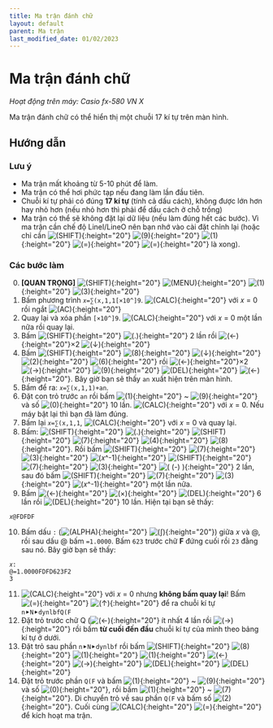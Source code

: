 ```yaml
---
title: Ma trận đánh chữ
layout: default
parent: Ma trận
last_modified_date: 01/02/2023
---
```


# Ma trận đánh chữ
*Hoạt động trên máy: Casio fx-580 VN X*

Ma trận đánh chữ có thể hiển thị một chuỗi 17 kí tự trên màn hình.

## Hướng dẫn
### Lưu ý
- Ma trận mất khoảng từ 5-10 phút để làm.
- Ma trận có thể hơi phức tạp nếu đang làm lần đầu tiên.
- Chuỗi kí tự phải có đúng **17 kí tự** (tính cả dấu cách), không được lớn hơn hay nhỏ hơn (nếu nhỏ hơn thì phải để dấu cách ở chỗ trống)
- Ma trận có thể sẽ không đặt lại dữ liệu (nếu làm đúng hết các bước). Vì ma trận cần chế độ LineI/LineO nên bạn nhớ vào cài đặt chỉnh lại (hoặc chỉ cần ![(SHIFT)]{:height="20"} ![(9)]{:height="20"} ![(1)]{:height="20"} ![(=)]{:height="20"} ![(=)]{:height="20"} là xong).

### Các bước làm
0. **[QUAN TRỌNG]** ![(SHIFT)]{:height="20"} ![(MENU)]{:height="20"} ![(1)]{:height="20"} ![(3)]{:height="20"}
1. Bấm phương trình `𝑥=∑(x,1,1[×10^]9`. ![(CALC)]{:height="20"} với 𝑥 = 0 rồi ngắt ![(AC)]{:height="20"}
2. Quay lại và xóa phần `[×10^]9`. ![(CALC)]{:height="20"} với 𝑥 = 0 một lần nữa rồi quay lại.
3. Bấm ![(SHIFT)]{:height="20"} ![(.)]{:height="20"} 2 lần rồi ![(←)]{:height="20"}×2 ![(↓)]{:height="20"}
4. Bấm ![(SHIFT)]{:height="20"} ![(8)]{:height="20"} ![(↓)]{:height="20"} ![(2)]{:height="20"} ![(6)]{:height="20"} rồi ![(←)]{:height="20"}×2 ![(→)]{:height="20"} ![(9)]{:height="20"} ![(DEL)]{:height="20"} ![(←)]{:height="20"}. Bây giờ bạn sẽ thấy `an` xuất hiện trên màn hình.
5. Bấm để ra: `𝑥=∑(x,1,1)+an`.
6. Đặt con trỏ trước `an` rồi bấm ![(1)]{:height="20"} ~ ![(9)]{:height="20"} và số ![(0)]{:height="20"} 10 lần. ![(CALC)]{:height="20"} với 𝑥 = 0. Nếu máy bật lại thì bạn đã làm đúng.
7. Bấm lại `𝑥=∑(x,1,1`, ![(CALC)]{:height="20"} với 𝑥 = 0 và quay lại.
8. Bấm: ![(SHIFT)]{:height="20"} ![(.)]{:height="20"} ![(SHIFT)]{:height="20"} ![(7)]{:height="20"} ![(4)]{:height="20"} ![(8)]{:height="20"}. Rồi bấm ![(SHIFT)]{:height="20"} ![(7)]{:height="20"} ![(3)]{:height="20"} ![(𝑥^-1)]{:height="20"} ![(SHIFT)]{:height="20"} ![(7)]{:height="20"} ![(3)]{:height="20"} ![( (-) )]{:height="20"} 2 lần, sau đó bấm ![(SHIFT)]{:height="20"} ![(7)]{:height="20"} ![(3)]{:height="20"} ![(𝑥^-1)]{:height="20"} một lần nữa.
9. Bấm ![(←)]{:height="20"} ![(×)]{:height="20"} ![(DEL)]{:height="20"} 6 lần rồi ![(DEL)]{:height="20"} 10 lần. Hiện tại bạn sẽ thấy:  
```
𝑥@FDFDF
```
10. Bấm dấu `:` (![(ALPHA)]{:height="20"} ![(∫)]{:height="20"}) giữa 𝑥 và @, rồi sau dấu @ bấm `=1.0000`. Bấm `623` trước chữ **F** đứng cuối rồi `23` đằng sau nó. Bây giờ bạn sẽ thấy:  
```
𝑥:
@=1.0000FDFD623F2
3
```
11. ![(CALC)]{:height="20"} với 𝑥 = 0 nhưng **không bấm quay lại**! Bấm ![(=)]{:height="20"} ![(↑)]{:height="20"} để ra chuỗi kí tự `n⯈N⯈dynlbfQ(F`
12. Đặt trỏ trước chữ Q (![(←)]{:height="20"} ít nhất 4 lần rồi ![(→)]{:height="20"} rồi bấm **từ cuối đến đầu** chuỗi kí tự của mình theo bảng kí tự ở dưới.
13. Đặt trỏ sau phần `n⯈N⯈dynlbf` rồi bấm ![(SHIFT)]{:height="20"} ![(8)]{:height="20"} ![(1)]{:height="20"} ![(1)]{:height="20"} ![(←)]{:height="20"} ![(→)]{:height="20"} ![(DEL)]{:height="20"} ![(DEL)]{:height="20"}
14. Đặt trỏ trước phần `Q(F` và bấm ![(1)]{:height="20"} ~ ![(9)]{:height="20"} và số ![(0)]{:height="20"}, rồi bấm ![(1)]{:height="20"} ~ ![(7)]{:height="20"}. Di chuyển trỏ về sau phần `Q(F` và bấm số ![(2)]{:height="20"}. Cuối cùng ![(CALC)]{:height="20"} ![(=)]{:height="20"} để kích hoạt ma trận.

[(SHIFT)]: /thu-vien-ma-tran/images/fx580vnx/shift.bmp
[(ALPHA)]: /thu-vien-ma-tran/images/fx580vnx/alpha.bmp
[(MENU)]: /thu-vien-ma-tran/images/fx580vnx/menu.bmp
[(↑)]: /thu-vien-ma-tran/images/fx580vnx/dpad_up.bmp
[(←)]: /thu-vien-ma-tran/images/fx580vnx/dpad_left.bmp
[(→)]: /thu-vien-ma-tran/images/fx580vnx/dpad_right.bmp
[(↓)]: /thu-vien-ma-tran/images/fx580vnx/dpad_down.bmp
[(CALC)]: /thu-vien-ma-tran/images/fx580vnx/calc.bmp
[(∫)]: /thu-vien-ma-tran/images/fx580vnx/integral.bmp
[(𝑥^-1)]: /thu-vien-ma-tran/images/fx580vnx/expo_-1.bmp
[( (-) )]: /thu-vien-ma-tran/images/fx580vnx/negat.bmp
[(DEL)]: /thu-vien-ma-tran/images/fx580vnx/del.bmp
[(AC)]: /thu-vien-ma-tran/images/fx580vnx/ac.bmp
[(×)]: /thu-vien-ma-tran/images/fx580vnx/mul.bmp
[(0)]: /thu-vien-ma-tran/images/fx580vnx/0.bmp
[(1)]: /thu-vien-ma-tran/images/fx580vnx/1.bmp
[(2)]: /thu-vien-ma-tran/images/fx580vnx/2.bmp
[(3)]: /thu-vien-ma-tran/images/fx580vnx/3.bmp
[(4)]: /thu-vien-ma-tran/images/fx580vnx/4.bmp
[(5)]: /thu-vien-ma-tran/images/fx580vnx/5.bmp
[(6)]: /thu-vien-ma-tran/images/fx580vnx/6.bmp
[(7)]: /thu-vien-ma-tran/images/fx580vnx/7.bmp
[(8)]: /thu-vien-ma-tran/images/fx580vnx/8.bmp
[(9)]: /thu-vien-ma-tran/images/fx580vnx/9.bmp
[(.)]: /thu-vien-ma-tran/images/fx580vnx/decimal.bmp
[(=)]: /thu-vien-ma-tran/images/fx580vnx/exec.bmp
